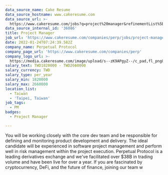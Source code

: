 ```yaml
---
data_source_name: Cake Resume
data_source_hostname: www.cakeresume.com
data_source_url: >-
  https://www.cakeresume.com/jobs?q=project%20manager&refinementList%5Blang_name%5D%5B0%5D=English&refinementList%5Bsalary_type%5D=per_year&range%5Bsalary_range%5D%5Bmin%5D=1000000&page=2
data_source_internal_id: '36086'
title: Project Manager
job_url: 'https://www.cakeresume.com/companies/perp/jobs/project-manager-09465d'
date: 2022-01-24T07:24:39.582Z
company_name: Perpetual Protocol
company_page_url: 'https://www.cakeresume.com/companies/perp'
company_logo_url: >-
  https://media.cakeresume.com/image/upload/s--zK9APgyZ--/c_pad,fl_png8,h_200,w_200/v1629694406/qqurslx1ecfcfiegka6g.png
salary_text: TWD1820000 - TWD2660000
salary_currency: TWD
salary_type: per_year
salary_min: 1820000
salary_max: 2660000
location_list:
  - Taiwan
  - 'Taipei, Taiwan'
job_tags:
  - PM
badges:
  - Project Manager

---
```


You will be working closely with the core dev team and be responsible for defining and monitoring product development and delivery. The ideal candidate will be experienced in software project management and perform well in risk management within the project execution. Perpetual Protocol is a leading derivatives exchange and we've facilitated over $38B in trading volume and have been live for over a year. If you are fascinated by cryptocurrency, DeFi, and the future of finance, joining our team w